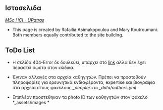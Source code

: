 ## Ιστοσελιδα

[*MSc HCI - UPatras*](https://moya10.github.io/site-gr)

- This page is created by Rafailia Asimakopoulou and Mary Koutroumani. Both members equally contributed to the site building.

## ToDo List

- Η σελίδα 404-Error δε δουλεύει, υπαρχει στο [link](https://moya10.github.io/site-gr/site-en) αλλά δεν έχει περαστεί σωστα στον κώδικα.

- Έγιναν αλλαγές στα αρχεία καθηγητών.  Πρέπει να προστεθούν πληροφορίες για ερευνητικά ενδιαφέροντα, expertise και βιογραφια στα αρχεία στους φακέλους *_people/*  και *_data/authors.yml*

- Επιπλέον προστεθηκαν τα photo ID των καθηγητών στον φάκελο *_assets/images *
